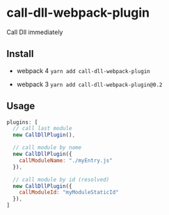 # call-dll-webpack-plugin

Call Dll immediately

## Install

- webpack 4 
`yarn add call-dll-webpack-plugin`

- webpack 3 
`yarn add call-dll-webpack-plugin@0.2`

## Usage
```javascript
plugins: [
  // call last module
  new CallDllPlugin(), 

  // call module by name
  new CallDllPlugin({
    callModuleName: "./myEntry.js"
  }),

  // call module by id (resolved)
  new CallDllPlugin({
    callModuleId: "myModuleStaticId"
  }),
]

```
